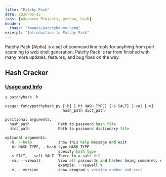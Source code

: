 ```yaml
---
title: "Patchy Pack"
date: 2020-05-15
tags: [Advanced Projects, python, bash]
header:
  image: "images/patchybanner.png"
excerpt: "Introduction to Patchy Pack"
---
```

Patchy Pack [Alpha] is a set of command line tools for anything from port scanning to web shell generation. Patchy Pack is far from finished with many more updates, features, and bug fixes on the way.
## Hash Cracker
### [Usage and Info](https://patchyst.github.io/patchyhash/)
```python
$ patchyhash -h

usage: fancypatchyhash.py [-h] [-ht HASH_TYPE] [-s SALT] [-va] [-v]
                          hash_path dict_path

positional arguments:
  hash_path             Path to password hash file
  dict_path             Path to password dictionary file

optional arguments:
  -h, --help            show this help message and exit
  -ht HASH_TYPE, --hash_type HASH_TYPE
                        specify hash type
  -s SALT, --salt SALT  There is a salt 0:2
  -va, --viewall        View all passwords and hashes being compared. usage
                        example: --viewall Y
  -v, --version         show program's version number and exit
```
